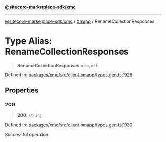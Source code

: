 [**@sitecore-marketplace-sdk/xmc**](../../../../README.md)

***

[@sitecore-marketplace-sdk/xmc](../../../../README.md) / [Xmapp](../README.md) / RenameCollectionResponses

# Type Alias: RenameCollectionResponses

> **RenameCollectionResponses** = `object`

Defined in: [packages/xmc/src/client-xmapp/types.gen.ts:1926](https://github.com/Sitecore/marketplace-sdk/blob/e3ec55ede335ad59ac5875d32f0d68c50e7bc899/packages/xmc/src/client-xmapp/types.gen.ts#L1926)

## Properties

### 200

> **200**: `string`

Defined in: [packages/xmc/src/client-xmapp/types.gen.ts:1930](https://github.com/Sitecore/marketplace-sdk/blob/e3ec55ede335ad59ac5875d32f0d68c50e7bc899/packages/xmc/src/client-xmapp/types.gen.ts#L1930)

Successful operation
